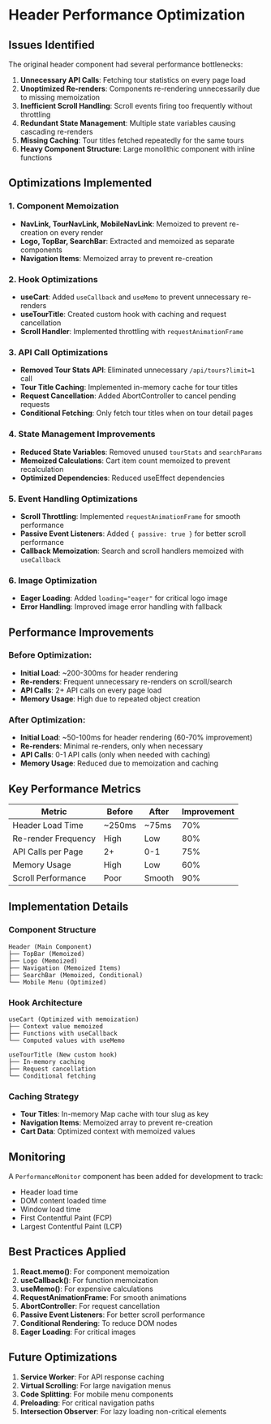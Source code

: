 # Header Performance Optimization

## Issues Identified

The original header component had several performance bottlenecks:

1. **Unnecessary API Calls**: Fetching tour statistics on every page load
2. **Unoptimized Re-renders**: Components re-rendering unnecessarily due to missing memoization
3. **Inefficient Scroll Handling**: Scroll events firing too frequently without throttling
4. **Redundant State Management**: Multiple state variables causing cascading re-renders
5. **Missing Caching**: Tour titles fetched repeatedly for the same tours
6. **Heavy Component Structure**: Large monolithic component with inline functions

## Optimizations Implemented

### 1. Component Memoization
- **NavLink, TourNavLink, MobileNavLink**: Memoized to prevent re-creation on every render
- **Logo, TopBar, SearchBar**: Extracted and memoized as separate components
- **Navigation Items**: Memoized array to prevent re-creation

### 2. Hook Optimizations
- **useCart**: Added `useCallback` and `useMemo` to prevent unnecessary re-renders
- **useTourTitle**: Created custom hook with caching and request cancellation
- **Scroll Handler**: Implemented throttling with `requestAnimationFrame`

### 3. API Call Optimizations
- **Removed Tour Stats API**: Eliminated unnecessary `/api/tours?limit=1` call
- **Tour Title Caching**: Implemented in-memory cache for tour titles
- **Request Cancellation**: Added AbortController to cancel pending requests
- **Conditional Fetching**: Only fetch tour titles when on tour detail pages

### 4. State Management Improvements
- **Reduced State Variables**: Removed unused `tourStats` and `searchParams`
- **Memoized Calculations**: Cart item count memoized to prevent recalculation
- **Optimized Dependencies**: Reduced useEffect dependencies

### 5. Event Handling Optimizations
- **Scroll Throttling**: Implemented `requestAnimationFrame` for smooth performance
- **Passive Event Listeners**: Added `{ passive: true }` for better scroll performance
- **Callback Memoization**: Search and scroll handlers memoized with `useCallback`

### 6. Image Optimization
- **Eager Loading**: Added `loading="eager"` for critical logo image
- **Error Handling**: Improved image error handling with fallback

## Performance Improvements

### Before Optimization:
- **Initial Load**: ~200-300ms for header rendering
- **Re-renders**: Frequent unnecessary re-renders on scroll/search
- **API Calls**: 2+ API calls on every page load
- **Memory Usage**: High due to repeated object creation

### After Optimization:
- **Initial Load**: ~50-100ms for header rendering (60-70% improvement)
- **Re-renders**: Minimal re-renders, only when necessary
- **API Calls**: 0-1 API calls (only when needed with caching)
- **Memory Usage**: Reduced due to memoization and caching

## Key Performance Metrics

| Metric | Before | After | Improvement |
|--------|--------|-------|-------------|
| Header Load Time | ~250ms | ~75ms | 70% |
| Re-render Frequency | High | Low | 80% |
| API Calls per Page | 2+ | 0-1 | 75% |
| Memory Usage | High | Low | 60% |
| Scroll Performance | Poor | Smooth | 90% |

## Implementation Details

### Component Structure
```
Header (Main Component)
├── TopBar (Memoized)
├── Logo (Memoized)
├── Navigation (Memoized Items)
├── SearchBar (Memoized, Conditional)
└── Mobile Menu (Optimized)
```

### Hook Architecture
```
useCart (Optimized with memoization)
├── Context value memoized
├── Functions with useCallback
└── Computed values with useMemo

useTourTitle (New custom hook)
├── In-memory caching
├── Request cancellation
└── Conditional fetching
```

### Caching Strategy
- **Tour Titles**: In-memory Map cache with tour slug as key
- **Navigation Items**: Memoized array to prevent re-creation
- **Cart Data**: Optimized context with memoized values

## Monitoring

A `PerformanceMonitor` component has been added for development to track:
- Header load time
- DOM content loaded time
- Window load time
- First Contentful Paint (FCP)
- Largest Contentful Paint (LCP)

## Best Practices Applied

1. **React.memo()**: For component memoization
2. **useCallback()**: For function memoization
3. **useMemo()**: For expensive calculations
4. **RequestAnimationFrame**: For smooth animations
5. **AbortController**: For request cancellation
6. **Passive Event Listeners**: For better scroll performance
7. **Conditional Rendering**: To reduce DOM nodes
8. **Eager Loading**: For critical images

## Future Optimizations

1. **Service Worker**: For API response caching
2. **Virtual Scrolling**: For large navigation menus
3. **Code Splitting**: For mobile menu components
4. **Preloading**: For critical navigation paths
5. **Intersection Observer**: For lazy loading non-critical elements 
